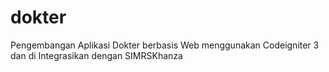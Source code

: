 # dokter
Pengembangan Aplikasi Dokter berbasis Web menggunakan Codeigniter 3 dan di Integrasikan dengan SIMRSKhanza
